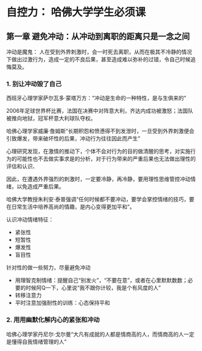 
# 自控力： 哈佛大学学生必须课

## 第一章 避免冲动：从冲动到离职的距离只是一念之间

冲动是魔鬼： 人在受到外界刺激时，会一时死去离职，从而在极其不冷静的情况下做出过激行为，造成一定的不良后果，甚至造成难以弥补的过错，令自己时候追悔莫及。

### 1. 别让冲动毁了自己

西班牙心理学家萨尔瓦多·蒙塔万方：“冲动是生命的一种特性，是与生俱来的”

2006年足球世界杯比赛，法国在决赛中对阵意大利，齐达内成功被激怒；法国队被推向地狱，冠军杯意大利球队夺权。

哈佛心理学家威廉·詹姆斯“长期积怨和愤懑得不到发泄时，一旦受到外界刺激便会引致爆发，带来破坏性的后果，冲动行为往往因此而产生”

心理研究发现，在激情的推动下，个体不会对行为的目的做清醒的思考，对实施行为的可能性也不去做实事求是的分析，对于行为带来的严重后果也无法做出理性的评估和认识、

因此，在遭遇外界强烈的刺激时，一定要冷静，再冷静，要用理性思维管控冲动情绪，以免造成严重后果。

哈佛大学教授朱利安·泰普强调“任何时候都不要冲动，要学会掌控情绪的技巧，要在日常生活中培养高尚的情趣，是内心变得更加平和”。

认识冲动情绪特征：
- 紧张性
- 短暂性
- 爆发性
- 盲目性

针对性的做一些努力，尽量避免冲动
- 用理智克制情绪：提醒自己“别发火”，“不要在意”，或者在心里默默数数；必要的时候阿Q一下，心里说“我不跟你计较，我是个有风度的人”
- 转移注意力
- 平时注意加强耐性的训练：心态保持平和

### 2. 用用幽默化解内心的紧张和冲动

哈佛心理学家丹尼尔·戈尔曼“大凡有成就的人都是情商高的人，而情商高的人一定是懂得自我情绪管理的人”
